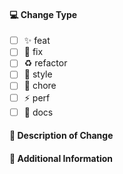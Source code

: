 #### 💻 Change Type

<!-- For change type, change [ ] to [x]. -->

- [ ] ✨ feat
- [ ] 🐛 fix
- [ ] ♻️ refactor
- [ ] 💄 style
- [ ] 🔨 chore
- [ ] ⚡️ perf
- [ ] 📝 docs

#### 🔀 Description of Change

<!-- Please provide a description above. -->

#### 📝 Additional Information

<!-- Add any other context about the Pull Request here. -->
